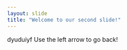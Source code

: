 ```yaml
---
layout: slide
title: "Welcome to our second slide!"
---
```

dyuduiyf
Use the left arrow to go back!
